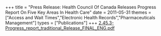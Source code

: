 +++
title = "Press Release: Health Council Of Canada Releases Progress Report On Five Key Areas In Health Care"
date = 2011-05-31
themes = ["Access and Wait Times","Electronic Health Records","Pharmaceuticals Management"]
types = ["Publications"]
+++
[2.45.3-Progress_report_traditional_Release_FINAL_ENG.pdf](/files/2.45.3-Progress_report_traditional_Release_FINAL_ENG.pdf)
